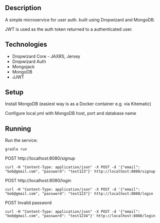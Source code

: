 Description
-----------

A simple microservice for user auth. built using Dropwizard and MongoDB.

JWT is used as the auth token returned to a authenticated user.

Technologies
------------
- Dropwizard Core - JAXRS, Jersey
- Dropwizard Auth
- Mongojack
- MongoDB
- JJWT

Setup
-----

Install MongoDB (easiest way is as a Docker container e.g. via Kitematic)

Configure local.yml with MongoDB host, port and database name

Running
-------

Run the service:

    gradle run

POST http://localhost:8080/signup

    curl -H "Content-Type: application/json" -X POST -d '{"email": "bob@gmail.com", "password": "test123"}' http://localhost:8080/signup

POST http://localhost:8080/login

    curl -H "Content-Type: application/json" -X POST -d '{"email": "bob@gmail.com", "password": "test123"}' http://localhost:8080/login

POST Invalid password

    curl -H "Content-Type: application/json" -X POST -d '{"email": "bob@gmail.com", "password": "test1234"}' http://localhost:8080/login
